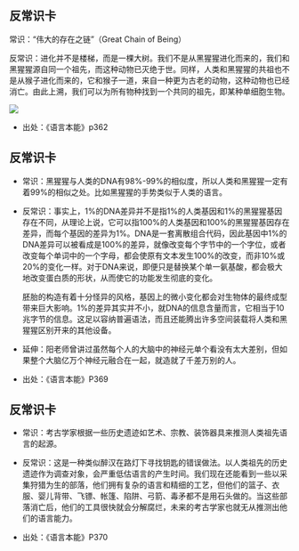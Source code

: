 反常识卡
-
常识：“伟大的存在之链”（Great Chain of Being）

反常识：进化并不是楼梯，而是一棵大树。我们不是从黑猩猩进化而来的，我们和黑猩猩源自同一个祖先，而这种动物已灭绝于世。同样，人类和黑猩猩的共祖也不是从猴子进化而来的，它和猴子一道，来自一种更为古老的动物，这种动物也已经消亡。由此上溯，我们可以为所有物种找到一个共同的祖先，即某种单细胞生物。

![](https://img3.doubanio.com/view/thing_review/l/public/p369372.jpg)

- 出处：《语言本能》p362


反常识卡
-


- 常识：黑猩猩与人类的DNA有98%-99%的相似度，所以人类和黑猩猩一定有着99%的相似之处。比如黑猩猩的手势类似于人类的语言。


- 反常识：事实上，1%的DNA差异并不是指1%的人类基因和1%的黑猩猩基因存在不同，从理论上说，它可以指100%的人类基因和100%的黑猩猩基因存在差异，而每个基因的差异为1%。DNA是一套离散组合代码，因此基因中1%的DNA差异可以被看成是100%的差异，就像改变每个字节中的一个字位，或者改变每个单词中的一个字母，都会使原有文本发生100%的改变，而非10%或20%的变化一样。对于DNA来说，即便只是替换某个单一氨基酸，都会极大地改变蛋白质的形状，从而使它的功能发生彻底的变化。

    胚胎的构造有着十分怪异的风格，基因上的微小变化都会对生物体的最终成型带来巨大影响。1%的差异其实并不小，就DNA的信息含量而言，它相当于10兆字节的信息。这足以容纳普遍语法，而且还能腾出许多空间装载将人类和黑猩猩区别开来的其他设备。



- 延伸：阳老师曾讲过虽然每个人的大脑中的神经元单个看没有太大差别，但如果整个大脑亿万个神经元融合在一起，就造就了千差万别的人。
- 出处：《语言本能》P369

反常识卡
-


- 常识：考古学家根据一些历史遗迹如艺术、宗教、装饰器具来推测人类祖先语言的起源。



- 反常识：这是一种类似醉汉在路灯下寻找钥匙的错误做法。以人类祖先的历史遗迹作为调查对象，会严重低估语言的产生时间。我们现在还能看到一些以采集狩猎为生的部落，他们拥有复杂的语言和精细的工艺，但他们的篮子、衣服、婴儿背带、飞镖、帐篷、陷阱、弓箭、毒矛都不是用石头做的。当这些部落消亡后，他们的工具很快就会分解腐烂，未来的考古学家也就无从推测出他们的语言能力。



- 出处：《语言本能》P370

